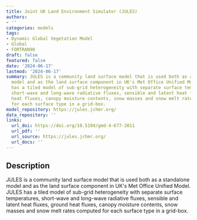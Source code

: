 ```yaml
---
title: Joint UK Land Environment Simulator (JULES)
authors:
- ''
categories: models
tags:
- Dynamic Global Vegetation Model
- Global
- FORTRAN90
draft: false
featured: false
date: '2024-06-17'
lastmod: '2024-06-17'
summary: JULES is a community land surface model that is used both as a standalone
  model and as the land surface component in UK's Met Office Unified Model. JULES
  has a tiled model of sub-grid heterogeneity with separate surface temperatures,
  short-wave and long-wave radiative fluxes, sensible and latent heat fluxes, ground
  heat fluxes, canopy moisture contents, snow masses and snow melt rates computed
  for each surface type in a grid-box.
model_repository: https://jules.jchmr.org/
data_repository: ''
links:
  url_doi: https://doi.org/10.5194/gmd-4-677-2011
  url_pdf: ''
  url_source: https://jules.jchmr.org/
  url_docs: ''
---
```


## Description

JULES is a community land surface model that is used both as a standalone model and as the land surface component in UK's Met Office Unified Model. JULES has a tiled model of sub-grid heterogeneity with separate surface temperatures, short-wave and long-wave radiative fluxes, sensible and latent heat fluxes, ground heat fluxes, canopy moisture contents, snow masses and snow melt rates computed for each surface type in a grid-box.

